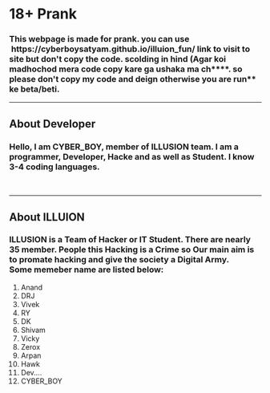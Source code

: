 <h1>18+ Prank</h1>
<h3>This webpage is made for prank. you can use &nbsp;<span>https://cyberboysatyam.github.io/illuion_fun/</span> link to visit to site but don't copy the code. scolding in hind (Agar koi madhochod mera code copy kare ga ushaka ma ch****. so please don't copy my code and deign otherwise you are run** ke beta/beti.</h3>
<hr color="white">
<h2>About Developer</h2>
<h3>Hello, I am <span>CYBER_BOY</span>, member of <span>ILLUSION team</span>. I am a programmer, Developer, Hacke and as well as Student. I know <span>3-4</span> coding languages.</h3><br>
<hr color="cyan">
<h2>About ILLUION</h2>
<h3><span>ILLUSION</span> is a Team of Hacker or IT Student. There are nearly <span>35</span> member. People this Hacking is a Crime so Our main aim is to promate hacking and give the society a Digital Army.<br> Some memeber name are listed below:</h3>
<ol>
<li>Anand</li>
<li>DRJ</li>
<li>Vivek</li>
<li>RY</li>
<li>DK</li>
<li>Shivam</li>
<li>Vicky</li>
<li>Zerox</li>
<li>Arpan</li>
<li>Hawk</li>
<li>Dev....</li>
<li>CYBER_BOY</li>
</ol>
